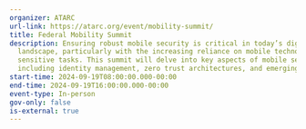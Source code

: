 ```yaml
---
organizer: ATARC
url-link: https://atarc.org/event/mobility-summit/
title: Federal Mobility Summit
description: Ensuring robust mobile security is critical in today’s digital
  landscape, particularly with the increasing reliance on mobile technology for
  sensitive tasks. This summit will delve into key aspects of mobile security,
  including identity management, zero trust architectures, and emerging threats.
start-time: 2024-09-19T08:00:00.000-00:00
end-time: 2024-09-19T16:00:00.000-00:00
event-type: In-person
gov-only: false
is-external: true
---
```

